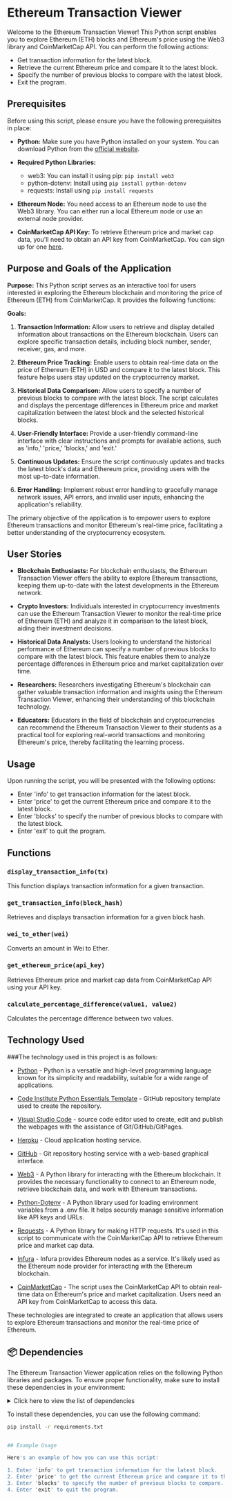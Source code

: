 # Ethereum Transaction Viewer

Welcome to the Ethereum Transaction Viewer! This Python script enables you to explore Ethereum (ETH) blocks and Ethereum's price using the Web3 library and CoinMarketCap API. You can perform the following actions:

- Get transaction information for the latest block.
- Retrieve the current Ethereum price and compare it to the latest block.
- Specify the number of previous blocks to compare with the latest block.
- Exit the program.

## Prerequisites

Before using this script, please ensure you have the following prerequisites in place:

- **Python:** Make sure you have Python installed on your system. You can download Python from the [official website](https://www.python.org/).

- **Required Python Libraries:**
    - web3: You can install it using pip: `pip install web3`
    - python-dotenv: Install using `pip install python-dotenv`
    - requests: Install using `pip install requests`

- **Ethereum Node:** You need access to an Ethereum node to use the Web3 library. You can either run a local Ethereum node or use an external node provider.

- **CoinMarketCap API Key:** To retrieve Ethereum price and market cap data, you'll need to obtain an API key from CoinMarketCap. You can sign up for one [here](https://coinmarketcap.com/).

## Purpose and Goals of the Application

**Purpose:**
This Python script serves as an interactive tool for users interested in exploring the Ethereum blockchain and monitoring the price of Ethereum (ETH) from CoinMarketCap. It provides the following functions:

**Goals:**
1. **Transaction Information:** Allow users to retrieve and display detailed information about transactions on the Ethereum blockchain. Users can explore specific transaction details, including block number, sender, receiver, gas, and more.

2. **Ethereum Price Tracking:** Enable users to obtain real-time data on the price of Ethereum (ETH) in USD and compare it to the latest block. This feature helps users stay updated on the cryptocurrency market.

3. **Historical Data Comparison:** Allow users to specify a number of previous blocks to compare with the latest block. The script calculates and displays the percentage differences in Ethereum price and market capitalization between the latest block and the selected historical blocks.

4. **User-Friendly Interface:** Provide a user-friendly command-line interface with clear instructions and prompts for available actions, such as 'info,' 'price,' 'blocks,' and 'exit.'

5. **Continuous Updates:** Ensure the script continuously updates and tracks the latest block's data and Ethereum price, providing users with the most up-to-date information.

6. **Error Handling:** Implement robust error handling to gracefully manage network issues, API errors, and invalid user inputs, enhancing the application's reliability.

The primary objective of the application is to empower users to explore Ethereum transactions and monitor Ethereum's real-time price, facilitating a better understanding of the cryptocurrency ecosystem.

## User Stories

- **Blockchain Enthusiasts:** For blockchain enthusiasts, the Ethereum Transaction Viewer offers the ability to explore Ethereum transactions, keeping them up-to-date with the latest developments in the Ethereum network.

- **Crypto Investors:** Individuals interested in cryptocurrency investments can use the Ethereum Transaction Viewer to monitor the real-time price of Ethereum (ETH) and analyze it in comparison to the latest block, aiding their investment decisions.

- **Historical Data Analysts:** Users looking to understand the historical performance of Ethereum can specify a number of previous blocks to compare with the latest block. This feature enables them to analyze percentage differences in Ethereum price and market capitalization over time.

- **Researchers:** Researchers investigating Ethereum's blockchain can gather valuable transaction information and insights using the Ethereum Transaction Viewer, enhancing their understanding of this blockchain technology.

- **Educators:** Educators in the field of blockchain and cryptocurrencies can recommend the Ethereum Transaction Viewer to their students as a practical tool for exploring real-world transactions and monitoring Ethereum's price, thereby facilitating the learning process.

## Usage

Upon running the script, you will be presented with the following options:

- Enter 'info' to get transaction information for the latest block.
- Enter 'price' to get the current Ethereum price and compare it to the latest block.
- Enter 'blocks' to specify the number of previous blocks to compare with the latest block.
- Enter 'exit' to quit the program.

## Functions

### `display_transaction_info(tx)`

This function displays transaction information for a given transaction.

### `get_transaction_info(block_hash)`

Retrieves and displays transaction information for a given block hash.

### `wei_to_ether(wei)`

Converts an amount in Wei to Ether.

### `get_ethereum_price(api_key)`

Retrieves Ethereum price and market cap data from CoinMarketCap API using your API key.

### `calculate_percentage_difference(value1, value2)`

Calculates the percentage difference between two values.

## Technology Used

###The technology used in this project is as follows:

- [Python](https://en.wikipedia.org/wiki/Python_(programming_language)) - Python is a versatile and high-level programming language known for its simplicity and readability, suitable for a wide range of applications.

- [Code Institute Python Essentials Template](https://github.com/Code-Institute-Org/p3-template) - GitHub repository template used to create the repository.

- [Visual Studio Code](https://code.visualstudio.com/) - source code editor used to create, edit and publish the webpages with the assistance of Git/GitHub/GitPages.

- [Heroku](https://heroku.com/) - Cloud application hosting service.

- [GitHub](https://github.com/) - Git repository hosting service with a web-based graphical interface.

- [Web3](https://pypi.org/project/web3/) - A Python library for interacting with the Ethereum blockchain. It provides the necessary functionality to connect to an Ethereum node, retrieve blockchain data, and work with Ethereum transactions.

- [Python-Dotenv](https://pypi.org/project/python-dotenv/) - A Python library used for loading environment variables from a .env file. It helps securely manage sensitive information like API keys and URLs.

- [Requests](https://pypi.org/project/requests/) - A Python library for making HTTP requests. It's used in this script to communicate with the CoinMarketCap API to retrieve Ethereum price and market cap data.

- [Infura](https://www.infura.io/) - Infura provides Ethereum nodes as a service. It's likely used as the Ethereum node provider for interacting with the Ethereum blockchain.

- [CoinMarketCap](https://pro.coinmarketcap.com/) - The script uses the CoinMarketCap API to obtain real-time data on Ethereum's price and market capitalization. Users need an API key from CoinMarketCap to access this data.

These technologies are integrated to create an application that allows users to explore Ethereum transactions and monitor the real-time price of Ethereum.

## 📦 Dependencies

The Ethereum Transaction Viewer application relies on the following Python libraries and packages. To ensure proper functionality, make sure to install these dependencies in your environment:

<details>
<summary>Click here to view the list of dependencies</summary>

- aiohttp==3.8.6
- aiosignal==1.3.1
- async-timeout==4.0.3
- bitarray==2.8.2
- cytoolz==0.12.2
- eth-abi==4.2.1
- eth-account==0.9.0
- eth-hash==0.5.2
- eth-keyfile==0.6.1
- eth-keys==0.4.0
- eth-rlp==0.3.0
- eth-typing==3.5.0
- eth-utils==2.2.2
- frozenlist==1.4.0
- hexbytes==0.3.1
- lru-dict==1.2.0
- multidict==6.0.4
- parsimonious==0.9.0
- protobuf==4.24.4
- pycryptodome==3.19.0
- pyunormalize==15.0.0
- regex==2023.10.3
- rlp==3.0.0
- toolz==0.12.0
- web3==6.11.0
- websockets==11.0.3
- yarl==1.9.2
- python-dotenv==0.17.1

</details>

To install these dependencies, you can use the following command:

```sh
pip install -r requirements.txt


## Example Usage

Here's an example of how you can use this script:

1. Enter 'info' to get transaction information for the latest block.
2. Enter 'price' to get the current Ethereum price and compare it to the latest block.
3. Enter 'blocks' to specify the number of previous blocks to compare.
4. Enter 'exit' to quit the program.
